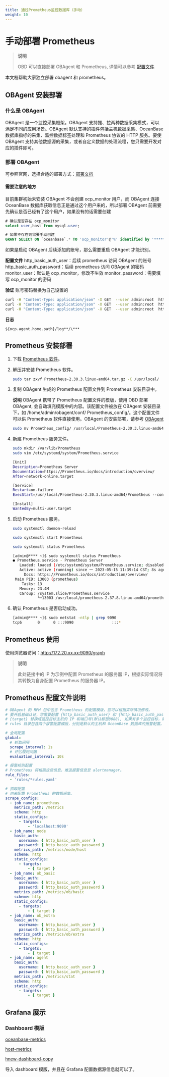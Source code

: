 ```yaml
---
title: 通过Prometheus监控数据库（手动）
weight: 10
---
```


# **手动部署 Prometheus**

> **说明**
>
> OBD 可以直接部署 OBAgent 和 Prometheus, 详情可以参考 [配置文件](https://github.com/oceanbase/obdeploy/blob/master/example/prometheus/distributed-with-obagent-and-prometheus-example.yaml)

本文档帮助大家独立部署 obagent 和 prometheus。

## **OBAgent 安装部署**

### **什么是 OBAgent**

OBAgent 是一个监控采集框架。OBAgent 支持推、拉两种数据采集模式，可以满足不同的应用场景。OBAgent 默认支持的插件包括主机数据采集、OceanBase 数据库指标的采集、监控数据标签处理和 Prometheus 协议的 HTTP 服务。要使 OBAgent 支持其他数据源的采集，或者自定义数据的处理流程，您只需要开发对应的插件即可。

### **部署 OBAgent**

可参照官网，选择合适的部署方式：[部署文档](https://www.oceanbase.com/docs/common-oceanbase-database-cn-10000000001700702)

#### **需要注意的地方**

目前集群初始未安装 OBAgent 不会创建 ocp_monitor 用户，而 OBAgent 连接 OceanBase 数据库获取信息正是通过这个用户来的，所以部署 OBAgent 前需要先确认是否已经有了这个用户，如果没有的话需要创建

```sql
# 确认是否存在 ocp_monitor
select user,host from mysql.user;

# 如果不存在则需要手动创建
GRANT SELECT ON `oceanbase`.* TO 'ocp_monitor'@'%' identified by '******';
```

如果是启动 OBAgent 后续添加的账号，那么需要重启 OBAgent 才能识别。

**配置文件**
http_basic_auth_user：后续 prometheus 访问 OBAgent 的账号
http_basic_auth_password：后续 prometheus 访问 OBAgent 的密码
monitor_user：默认是 ocp_monitor，修改不生效
monitor_password：需要填写 ocp_monitor 的密码

**验证**
账号密码替换为自己设置的

```bash
curl -H "Content-Type: application/json" -X GET  --user admin:root  http://ip:8088/metrics/ob/basic
curl -H "Content-Type: application/json" -X GET  --user admin:root  http://ip:8088/metrics/ob/extra
curl -H "Content-Type: application/json" -X GET  --user admin:root  http://ip:8088/metrics/node/host
```

**日志**

`${ocp.agent.home.path}/log**/\***`

## Prometheus 安装部署

1. 下载 [Prometheus 软件](https://prometheus.io/download/)。
2. 解压并安装 Prometheus 软件。

   ```bash
   sudo tar zxvf Prometheus-2.30.3.linux-amd64.tar.gz -C /usr/local/
   ```

3. 复制 OBAgent 生成的 Prometheus 配置文件到 Prometheus 安装目录中。

   **说明**
   OBAgent 携带了 Prometheus 配置文件的模版，使用 OBD 部署 OBAgent, 会自动填充模版中的内容。该配置文件被放在 OBAgent 安装目录下，如 /home/admin/obagent/conf/ Prometheus_config/。这个配置文件可以供 Prometheus 软件直接使用。OBAgent 的安装部署，请参考 [OBAgent](https://www.oceanbase.com/docs/community-observer-cn-10000000001879804)

   ```bash
   sudo mv Prometheus_config/ /usr/local/Prometheus-2.30.3.linux-amd64/
   ```

4. 新建 Prometheus 服务文件。

   ```bash
   sudo mkdir /var/lib/Prometheus
   sudo vim /etc/systemd/system/Prometheus.service

   [Unit]
   Description=Prometheus Server
   Documentation=https://Prometheus.io/docs/introduction/overview/
   After=network-online.target

   [Service]
   Restart=on-failure
   ExecStart=/usr/local/Prometheus-2.30.3.linux-amd64/Prometheus --config.file=/usr/local/Prometheus-2.30.3.linux-amd64/Prometheus_config/Prometheus.yaml    --storage.tsdb.path=/var/lib/Prometheus --web.enable-lifecycle --web.external-url=http://x.x.x.x:9090

   [Install]
   WantedBy=multi-user.target
   ```

5. 启动 Prometheus 服务。

   ```bash
   sudo systemctl daemon-reload

   sudo systemctl start Prometheus

   sudo systemctl status Prometheus

   [admin@**** ~]$ sudo systemctl status Prometheus
   ● Prometheus.service - Prometheus Server
      Loaded: loaded (/etc/systemd/system/Prometheus.service; disabled; vendor preset: disabled)
      Active: active (running) since 一 2023-05-15 11:39:14 CST; 8s ago
        Docs: https://Prometheus.io/docs/introduction/overview/
    Main PID: 13003 (prometheus)
       Tasks: 13
      Memory: 23.4M
      CGroup: /system.slice/Prometheus.service
              └─13003 /usr/local/prometheus-2.37.8.linux-amd64/prometheus --config.file=/usr/local/prometheus-2.37.8.linux-amd64/prometheus_config/   prometheus.yaml --storage.tsdb.path=/var/lib/Prometheus --web.enable-lifecycle --we...
   ```

6. 确认 Prometheus 是否启动成功。

   ```bash
   [admin@**** ~]$ sudo netstat -ntlp | grep 9090
   tcp6       0      0 :::9090                 :::*                    LISTEN      902555/Prometheus
   ```

## **Prometheus 使用**

使用浏览器访问：http://172.20.xx.xx:9090/graph

> **说明**
>
> 此处链接中的 IP 为示例中配置 Prometheus 的服务器 IP，根据实际情况将其转换为自身配置 Prometheus 的服务器 IP。

## **Prometheus 配置文件说明**

```yaml
# OBAgent 的 RPM 包中包含 Prometheus 的配置模版，您可以根据实际情况修改。
# 要开启基础认证，您需要配置 {http_basic_auth_user} 和 {http_basic_auth_password}，要按照 OBAgent 设置的对应账密来。
# {target} 替换成监控目标主机的 IP 和端口号(默认都是8088), 如果有多个监控目标，需要配置多行，每个监控目标一行。比如 xx.xx.xx.xx:8088
# rules 目录包含两个报警配置模版，分别是默认的主机和 OceanBase 数据库的报警配置。如需自定义报警项，您可以参考此目录。

# 全局配置
global:
  # 抓取间隔
  scrape_interval: 1s
  # 评估规则间隔
  evaluation_interval: 10s

# 报警规则配置
# Prometheus 将根据这些信息，推送报警信息至 alertmanager。
rule_files:
  - 'rules/*rules.yaml'

# 抓取配置
# 用来配置 Prometheus 的数据采集。
scrape_configs:
  - job_name: prometheus
    metrics_path: /metrics
    scheme: http
    static_configs:
      - targets:
          - 'localhost:9090'
  - job_name: node
    basic_auth:
      username: { http_basic_auth_user }
      password: { http_basic_auth_password }
    metrics_path: /metrics/node/host
    scheme: http
    static_configs:
      - targets:
          - { target }
  - job_name: ob_basic
    basic_auth:
      username: { http_basic_auth_user }
      password: { http_basic_auth_password }
    metrics_path: /metrics/ob/basic
    scheme: http
    static_configs:
      - targets:
          - { target }
  - job_name: ob_extra
    basic_auth:
      username: { http_basic_auth_user }
      password: { http_basic_auth_password }
    metrics_path: /metrics/ob/extra
    scheme: http
    static_configs:
      - targets:
          - { target }
  - job_name: agent
    basic_auth:
      username: { http_basic_auth_user }
      password: { http_basic_auth_password }
    metrics_path: /metrics/stat
    scheme: http
    static_configs:
      - targets:
          - { target }
```

## **Grafana 展示**

### **Dashboard 模版**

[oceanbase-metrics](https://grafana.com/grafana/dashboards/15215-oceanbase-metrics/)

[host-metrics](https://grafana.com/grafana/dashboards/15216-host-metrics/)

[hnew-dashboard-copy](https://grafana.com/grafana/dashboards/15354-new-dashboard-copy/)

导入 dashboard 模版，并且在 Grafana 配置数据源信息就可以了。
